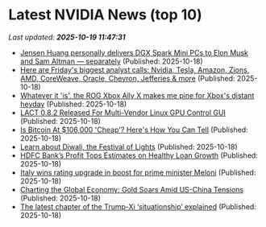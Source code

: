 # Latest NVIDIA News (top 10)
_Last updated: **2025-10-19 11:47:31**_

- [Jensen Huang personally delivers DGX Spark Mini PCs to Elon Musk and Sam Altman — separately](https://www.tomshardware.com/tech-industry/artificial-intelligence/jensen-huang-personally-delivers-dgx-spark-mini-pcs-to-elon-musk-and-sam-altman-separately) (Published: 2025-10-18)
- [Here are Friday's biggest analyst calls: Nvidia, Tesla, Amazon, Zions, AMD, CoreWeave, Oracle, Chevron, Jefferies & more](https://biztoc.com/x/3b3fad5967945e41) (Published: 2025-10-18)
- [Whatever it 'is', the ROG Xbox Ally X makes me pine for Xbox's distant heyday](https://www.eurogamer.net/whatever-it-is-the-rog-xbox-ally-x-makes-me-pine-for-xboxs-distant-heyday) (Published: 2025-10-18)
- [LACT 0.8.2 Released For Multi-Vendor Linux GPU Control GUI](https://www.phoronix.com/news/LACT-0.8.2-Released) (Published: 2025-10-18)
- [Is Bitcoin At $106,000 'Cheap'? Here's How You Can Tell](https://finance.yahoo.com/news/bitcoin-106-000-cheap-heres-094739418.html) (Published: 2025-10-18)
- [Learn about Diwali, the Festival of Lights](https://biztoc.com/x/3a5bc64d3d39c69a) (Published: 2025-10-18)
- [HDFC Bank’s Profit Tops Estimates on Healthy Loan Growth](https://biztoc.com/x/84abbd90c30e5ee2) (Published: 2025-10-18)
- [Italy wins rating upgrade in boost for prime minister Meloni](https://biztoc.com/x/233431580baa0408) (Published: 2025-10-18)
- [Charting the Global Economy: Gold Soars Amid US-China Tensions](https://biztoc.com/x/055a48dfd82d2c02) (Published: 2025-10-18)
- [The latest chapter of the Trump-Xi ‘situationship’ explained](https://biztoc.com/x/44ba0e9cc7a65b55) (Published: 2025-10-18)
